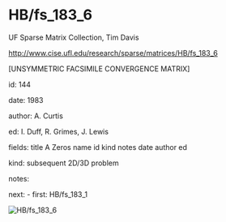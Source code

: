 # HB/fs_183_6

 UF Sparse Matrix Collection, Tim Davis

 http://www.cise.ufl.edu/research/sparse/matrices/HB/fs_183_6

 [UNSYMMETRIC FACSIMILE CONVERGENCE MATRIX]

 id: 144

 date: 1983

 author: A. Curtis

 ed: I. Duff, R. Grimes, J. Lewis

 fields: title A Zeros name id kind notes date author ed

 kind: subsequent 2D/3D problem

 notes:

 next: - first: HB/fs_183_1

![HB/fs_183_6](http://www2.research.att.com/~yifanhu/GALLERY/GRAPHS/GIF_SMALL/HB@fs_183_6.gif)